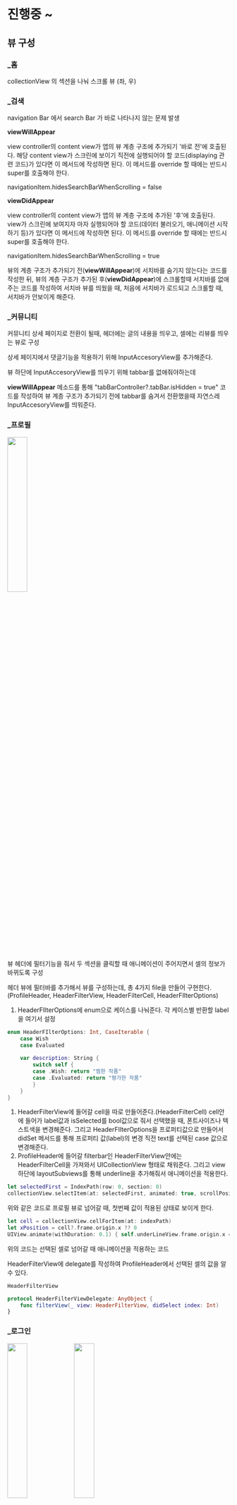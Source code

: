 # 진행중 ~

## 뷰 구성

### _홈 

collectionView 의 섹션을 나눠 스크롤 뷰 (좌, 우)

### _검색

navigation Bar 에서 search Bar 가 바로 나타나지 않는 문제 발생

**viewWillAppear**

view controller의 content view가 앱의 뷰 계층 구조에 추가되기 '바로 전'에 호출된다. 해당 content view가 스크린에 보이기 직전에 실행되어야 할 코드(displaying 관련 코드)가 있다면 이 메서드에 작성하면 된다. 이 메서드를 override 할 때에는 반드시 super를 호출해야 한다.

navigationItem.hidesSearchBarWhenScrolling = false

**viewDidAppear**

view controller의 content view가 앱의 뷰 계층 구조에 추가된 '후'에 호출된다. view가 스크린에 보여지자 마자 실행되어야 할 코드(데이터 불러오기, 애니메이션 시작하기 등)가 있다면 이 메서드에 작성하면 된다. 이 메서드를 override 할 때에는 반드시 super를 호출해야 한다.

navigationItem.hidesSearchBarWhenScrolling = true

뷰의 계층 구조가 추가되기 전(**viewWillAppear**)에 서치바를 숨기지 않는다는 코드를 작성한 뒤, 뷰의 계층 구조가 추가된 후(**viewDidAppear**)에 스크롤할때 서치바를 없애주는 코드를 작성하여 서치바 뷰를 띄웠을 때, 처음에 서치바가 로드되고 스크롤할 때, 서치바가 안보이게 해준다.

### _커뮤니티

커뮤니티 상세 페이지로 전환이 될때, 헤더에는 글의 내용을 띄우고, 셀에는 리뷰를 띄우는 뷰로 구성

상세 페이지에서 댓글기능을 적용하기 위해 InputAccesoryView를 추가해준다.

뷰 하단에 InputAccesoryView를 띄우기 위해 tabbar를 없애줘야하는데

**viewWillAppear** 메소드를 통해 "tabBarController?.tabBar.isHidden = true" 코드를 작성하여 뷰 계층 구조가 추가되기 전에 tabbar를 숨겨서 전환했을때 자연스레 InputAccesoryView를 띄워준다.

### _프로필

<img src = "https://user-images.githubusercontent.com/74236080/135413848-bd26f389-726e-4b8d-be68-4f070578d127.png" width="30%" height="30%">

뷰 헤더에 필터기능을 줘서 두 섹션을 클릭할 때 애니메이션이 주어지면서 셀의 정보가 바뀌도록 구성

헤더 뷰에 필터바를 추가해서 뷰를 구성하는데, 총 4가지 file을 만들어 구현한다. (ProfileHeader, HeaderFilterView, HeaderFilterCell, HeaderFIlterOptions)

1. HeaderFIlterOptions에 enum으로 케이스를 나눠준다. 각 케이스별 반환할 label을 여기서 설정

```swift
enum HeaderFIlterOptions: Int, CaseIterable {
    case Wish
    case Evaluated
    
    var description: String {
        switch self {
        case .Wish: return "찜한 작품"
        case .Evaluated: return "평가한 작품"
        }
    }
}
```

1. HeaderFilterView에 들어갈 cell을 따로 만들어준다.(HeaderFilterCell)
cell안에 들어가 label값과 isSelected를 bool값으로 줘서 선택했을 때, 폰트사이즈나 텍스트색을 변경해준다.
그리고 HeaderFIlterOptions을 프로퍼티값으로 만들어서 didSet 메서드를 통해 프로퍼티 값(label)의 변경 직전 text를 선택된 case 값으로 변경해준다.
2. ProfileHeader에 들어갈 filterbar인 HeaderFilterView안에는 HeaderFilterCell을 가져와서 UICollectionView 형태로 채워준다. 그리고 view 하단에 layoutSubviews를 통해 underline을 추가해줘서 애니메이션을 적용한다.

```swift
let selectedFirst = IndexPath(row: 0, section: 0)
collectionView.selectItem(at: selectedFirst, animated: true, scrollPosition: .left)
```

위와 같은 코드로 프로필 뷰로 넘어갈 때, 첫번째 값이 적용된 상태로 보이게 한다.

```swift
let cell = collectionView.cellForItem(at: indexPath)
let xPosition = cell?.frame.origin.x ?? 0
UIView.animate(withDuration: 0.1) { self.underLineView.frame.origin.x = xPosition }
```

위의 코드는 선택된 셀로 넘어갈 때 애니메이션을 적용하는 코드

HeaderFilterView에 delegate를 작성하여 ProfileHeader에서 선택된 셀의 값을 알 수 있다.

```swift
HeaderFilterView

protocol HeaderFilterViewDelegate: AnyObject {
    func filterView(_ view: HeaderFilterView, didSelect index: Int)
}
```

### _로그인

<img src = "https://user-images.githubusercontent.com/74236080/135412077-ebc462ec-caf0-49fc-a274-25cbf642a361.png" width="30%" height="30%"><img src = "https://user-images.githubusercontent.com/74236080/135412146-c9a6e73a-fcd8-4810-92a2-40a51cfb67c5.png" width="30%" height="30%">



로그인 뷰를 띄울 Slide View와 , Slide View가 띄워질 때 메인뷰가 어두어지게 하기 위해 Container View 이렇게 두개 생성

```swift
(Slide Up)

@objc func goToLogin() {
                
view.addSubview(containerView)
containerView.frame = self.view.frame
containerView.backgroundColor = UIColor.black.withAlphaComponent(0.9)
        
let tapGesture = UITapGestureRecognizer(target: self, action: #selector(slideViewDown))
containerView.addGestureRecognizer(tapGesture)
containerView.alpha = 0
        
let screenSize = UIScreen.main.bounds.size
view.addSubview(slideUpView)
slideUpView.backgroundColor = .white
slideUpView.layer.cornerRadius = 15
slideUpView.layer.maskedCorners = [.layerMinXMinYCorner, .layerMaxXMinYCorner]
slideUpView.frame = CGRect(x: 0, y: screenSize.height,
                           width: screenSize.width, height: slideUpViewHeight)
        
// 슬라이드 뷰 올리기
UIView.animate(withDuration: 0.5,
               delay: 0, usingSpringWithDamping: 1.0,
               initialSpringVelocity: 1.0,
               options: .curveEaseInOut,
               animations: {
                 self.containerView.alpha = 0.8
                 self.slideUpView.frame = CGRect(x: 0,
                                                 y: screenSize.height - self.slideUpViewHeight,
                                                 width: screenSize.width,
                                                 height: self.slideUpViewHeight)
                }, completion: nil)
}
```

```swift
(Slide Down)

@objc func slideViewDown() {
// 뷰 다시 원래 색상으로
UIView.animate(withDuration: 0.5,
               delay: 0, usingSpringWithDamping: 1.0,
               initialSpringVelocity: 1.0,
               options: .curveEaseInOut,
               animations: {
	               self.containerView.alpha = 0
               }, completion: nil)
        
// 슬라이드 뷰 내려감
let screenSize = UIScreen.main.bounds.size
UIView.animate(withDuration: 0.5,
               delay: 0, usingSpringWithDamping: 1.0,
               initialSpringVelocity: 1.0,
               options: .curveEaseInOut,
               animations: {
                  self.containerView.alpha = 0
                  self.slideUpView.frame = CGRect(x: 0, y: screenSize.height,
                                                  width: screenSize.width, height: self.slideUpViewHeight)
               }, completion: nil)
}

```

---

### Alamofire

백단에서 데이터를 get, post 하기 위해 **Alamofire 라이브러리** 사용

> Get
> 

메인 홈 뷰에서 섹션별 데이터가 필요하다.

Alamofire 라이브러리 사용하여 데이터를 가져오기 위한 코드 (섹션별로 생성)

enum으로 type별로 url을 넣으려했지만, DataSource에서 섹션별 데이터를 구성하기 위해 섹션별로 프로퍼티를 나눠줘야했다.

```swift
func fetchContentsData() {
   AF.request(self.baseUrl + "/drama", method: .get).validate().responseDecodable(of: [Value].self) { response in
        self.contents = response.value ?? []
        self.collectionView.reloadData()
   }
}
```

위와 같은 코드를 섹션 개수만큼 구성

```swift
 AF.request(self.baseUrl + "/drama", method: .get)
			.validate().responseDecodable(of: [Value].self)
```

Alamofire 라이브러리 사용하여 백단에 송신

"self.baseUrl + "/drama", method: .get" → 해당 url과 get임을 명시해주고,

".validate().responseDecodable(of: [Value].self)" → 유효성을 검사하고, 원하는 모델로 바로 디코딩해서 반환해준다.

***responseDecodable***

_  Alamofire에서는 자동으로 Decodable 객체를 response로 설정하면 파싱하여 데이터를 넘겨주도록 되어있다.

이전의 방식은 아래와 같이 통신이 성공하면 디코딩을 해주고 모델에 맞게 해줬었는데 위의 코드는 이작업을 한번에 해서 모델이 반환된다.

```swift
let decoder = JSONDecoder()
let json = try = decoder.decode([Value].self, from: result)
```

이 과정을 통해 메인 홈 뷰에서 각 섹션별 프로퍼티의 값을 reloadData 해서 필요한 값만 view에 띄운다.

```swift
HomeCell

var contents: Value! {
     didSet {
         self.titleLabel.text = self.contents.title
         self.postImageView.setImage(imageUrl: self.contents.post)
     }
}
    
var movie: Value! {
     didSet {
        self.titleLabel.text = self.movie.title
        self.postImageView.setImage(imageUrl: self.movie.post)
     }
}
    
var tvprogram: Value! {
     didSet {
         self.titleLabel.text = self.tvprogram.title
         self.postImageView.setImage(imageUrl: self.tvprogram.post)
     }
}
```

---

> Post
> 

메인 홈 뷰에서 post 뷰로 넘어갈 때 이전에 받아온 모든 데이터도 같이 넘어간다.

```swift
override func collectionView(_ collectionView: UICollectionView, didSelectItemAt indexPath: IndexPath) {
    let controller = PostViewController()
    
    if indexPath.section == 0 {
        controller.value = contents[indexPath.row]
    } else if indexPath.section == 1 {
        controller.value = movies[indexPath.row]
    } else if indexPath.section == 2 {
        controller.value = tvprograms[indexPath.row]
    }
        
    navigationController?.pushViewController(controller, animated: true)
}
```

각 섹션별로 받은 url 주소에 있는 데이터에서 변경되는 값인 퍼센트 값을 업데이트하기 위해 백단에 post를 한다.

그런데 url 별로 플러스/마이너스하는 함수를 만들면 코드가 지저분하고 비효율적이므로 enum을 사용

```swift
enum Type {
    case drama
    case movie
    case tv
}
```

이 값을 플러스, 마이너스 함수안에서 switch case 구문으로 구분해서 request에 적용한다.

```swift
var urlString = ""
        
switch type {
case .drama: urlString = "/drama"
case .movie: urlString = "/movie"
case .tv: urlString = "/tv"
 }
        
var request = URLRequest(url: URL(string: baseUrl + urlString)!)
```

---

***post 과정***

1차 -> 틀림 ❌

```swift
var request = URLRequest(url: URL(string: baseUrl + urlString)!)
request.httpMethod = "POST"
        
print(value?.rank ?? 0)
value?.rank -= 1
print(value?.rank ?? 0)
        
let params = ["rank": value?.rank ?? 0] as Dictionary

// 1      
do {
    try request.httpBody = JSONSerialization.data(withJSONObject: params)
 } catch {
    print("http Body error")
 }

// 2       
AF.request(request).responseString { respone in
	// 4
   switch respone.result {
      case .success: print("POST 성공 \(params)")
      case .failure(let error): print("Alamofire Request Error\nCode:\(error._code), Message: \(error.errorDescription!)")
    }
}

// 3
collectionView.reloadData()
```

1. http 본문(추후 response 값)에 파라미터 객체를 JSON 데이터로 생성

*withJSONObject: JSON 데이터를 생성할 개체, options: JSON 데이터를 생성하기 위한 옵션*

2. AF.request(request) - 백단에 request를 송신, 
.responseString - 서버로부터 응답을 받기 위해 문자열로 처리한 후 서버에 전달

*서버로부터 응답을 받기 위한 메소드 - responseString: 응답결과를 문자열로 처리한 후 전달한다.
서버로부터 JSON 데이터를 응답받아서 문자열로 처리*

1. 요청한 데이터를 백단에서 반환한 데이터로 받아서 리로드

1. respone.result 여기로 와서 성공이면 View에 값 업데이트

- 로딩 뷰를 띄우기 위해 DispatchQueue.main.async식으로 비동기작업을 위해 그 안에 값을 넣었다.

*데이터가 처리되는 동안 로딩뷰를 띄우기 위해*

(DispatchQueue.main.async로 처리하지 않으면 데이터가 변경되고 뷰에 업데이트되고 난뒤 잠시 로딩뷰가 띄워지고 없어진다.)

스레드에 관해서 공부하고 로딩뷰도 추가해보니까 원래 do catch 문에서 시작했던 과정은 처리할 작업이 데이터를 넘기고 받아와서 띄우는 이 작업뿐이라서 따로 스레드에 관한 처리를 안해줬었는데 로딩뷰를 추가해보니까 데이터를 넘겨받는 작업이 끝나고 로딩뷰가 잠깐 띄어졌다.

그래서 DispatchQueue.main.async를 추가해서 비동기로 처리해서 데이터받는 작업동안 로딩뷰가 띄워줄 수 있게 처리

그래서 이 함수 내의 전체적인 순서가 DispatchQueue.main.async 서부터 시작해서 var request 라인에서 요청 프로퍼티를 가져와서 주석처리된과정을 수행함과 동시에 로딩뷰는 데이터가 리로드해서 결과가 나올때까지 있다가 응답결과가 나오면서 사라지는 과정으로 이해

좀 헷갈렸던게 responseString 이거처럼 서버로부터 응답받기 위한 메소드가 여러개 있는데, 내가 이해한건 params의 딕셔너리 값을 JSONSerialization을 통해 JSON 데이터로 변환 -> responseString메서드는 문자열로 처리한 후 백단에 전달하고 문자열로 반환을 받는건데 이건 확실하게 이해가 안됐음

```swift
func minusPercentCount() {
        
var urlString = ""
        
switch type {
case .drama: urlString = "/drama"
case .movie: urlString = "/movie"
case .tv: urlString = "/tv"
}
        
// 2
var request = URLRequest(url: URL(string: baseUrl + urlString)!)
request.httpMethod = "POST"
        
value?.rank -= 1
        
let params = ["rank": value?.rank ?? 0] as Dictionary
        
// 1
DispatchQueue.main.async {
// 3
do {
	   try request.httpBody = JSONSerialization.data(withJSONObject: params)
    } catch {
     print("http Body error")
    }
            
    AF.request(request).responseString { respone in
        switch respone.result {
        case .success: print("POST 성공 \(params)")
        case .failure(let error): print("Alamofire Request Error\nCode:\(error._code), Message: \(error.errorDescription!)")
        }
    }
    self.collectionView.reloadData()
    self.hud.dismiss()
}
```

---

**⬆️ 틀렸다.**

지금 순서가 그린다음 -> 데이터 로 잘못됐음

> **Alamofire 자체가 비동기로 처리되기 때문에** 이 라이브러리를 쓰는 이유라고 보면 될거같다.
> 

**메인 스레드**

AF.request 요청하면 2번 스레드로 ⇓

**2번 스레드**

responseJSON 핸들러 안 로직 처리

처리가 끝나면 DispatchQueue.main.async 을 통해 메인스레드로 넘김 ⥣

```swift
func plusPercentCount() {
        
				// 1. urlString 변수를 초기화
        var urlString = ""
        
				// 2. 타입에 따라 url 스트링에 필요한 값을 대입
        switch type {
        case .contents: urlString = "/plus"
        case .movie: urlString = "/plus"
        case .tv: urlString = "/plus"
        }
        
				// 3. 해당 뷰에 로딩뷰를 띄움
        self.hud.show(in: self.view)
        
				// 4. url 변수 생성 - 기본 베이스 url에 타입에 따른 값을 대입해서 URL을 생성
        let url = URL(string: baseUrl + urlString)!
        // 5. 백단으로 보낼 파라미터 생성
        let params = ["id": value?.id ?? 0, "rank": "Up"] as Dictionary
        
        // 6. Alamofire 라이브러리로 해당 url 에 요청
        AF.request(url, method: .post, parameters: params, encoding: JSONEncoding.default, headers: ["Content-Type": "application/json"])
				
				// 7. Alamofire 를 사용함으로써 응답 처리는 다른 스레드로 보내진다.
				.responseJSON { response in
            
            print("HTTP Body : " + String(decoding: response.request?.httpBody ?? Data(), as: UTF8.self))
            
            switch response.result {
            case .success(let data):
                print("POST 성공 \(response.result)")
                
                do {
								
										**// SwiftyJSON 으로 받아온 값 파싱**
										
										// 성공적으로 처리가 끝나면 메인스레드로 넘어가서 나머지 작업
                    DispatchQueue.main.async {
                        self.collectionView.reloadData()
                        self.hud.dismiss()
                    }
                    
                } catch {
                    print(error)
                }
                
            case .failure(let error):
                print("Alamofire Request Error\nCode:\(error._code), Message: \(error.errorDescription!)")
            }
        }
    }
```

**SwiftyJSON 으로 받아온 값 파싱**

아래 코드와 같이 받아온 데이터를 구조체를 디코딩하게 되면 필요없는 값까지 굳이 옵셔널로 처리해서 가져오지도 못한다. 

내가 받아와야하는 값은 rank = 71; 에서 71만 필요하기 때문에 새로운 구조체를 만들어서 이값만 받아와야하는데 이과정을 **SwiftyJSON 라이브러리**를 사용해서 파싱해와야한다.
****

```swift
switch response.result {
case .success(let data):
                
     let json = JSON(data)
     let result = json[0]["rank"].intValue
                
     self.value?.rank = result
                
     DispatchQueue.main.async {
          self.collectionView.reloadData()
          self.hud.dismiss()
     }
                
case .failure(let error):
      print("Alamofire Request Error\nCode:\(error._code), Message: \(error.errorDescription!)")
}
```

![image](https://user-images.githubusercontent.com/74236080/135412598-18bdb66c-cb49-4baf-84ba-7bc0197505e8.png)


> 결과값
> 

**추천해요 누르면,**

- **HTTP Body : {"rank":1,"id":1}**
- **POST 성공 response.result**
    
    **success(<__NSSingleObjectArrayI 0x600002750340>(**
    
          **{**
    
           **rank = 88;**
    
           **}**
    
    **)**
    
    **)**
    

- **data**

**(**

**{**

**rank = 88;**

**}**

**)**

- **json**

**[**

**{**

**"rank" : 88**

**}**

**]**

- **json[0]["rank"]** → **88**
- **result -> 88**


<img src = "https://user-images.githubusercontent.com/74236080/135412671-9044728f-0750-460d-bb79-f9f237f3ab35.png" width="30%" height="30%">

해당 퍼센트 값을 +1 씩 올리는 것으로 테스트


---

### 카카오 로그인

OAuth 인증절차

![image](https://user-images.githubusercontent.com/74236080/135412956-c60ca93d-01d4-4a3c-968e-bd9d3c5d6d7d.png)


1. 사용자가 [카카오 로그인] 버튼을 클릭합니다.
2. 이용자가 자신의 카카오 아이디와 비밀번호로 로그인을 하면 제한된 정보에 대한 접근에 대해 이용자의 동의를 구하는 화면으로 이동합니다.
3. 사용자가 권한을 승인하면 카카오 인증 서버에서 사용자의 자격 증명을 확인하고 인증 코드를 발급합니다. 
사용자는 인증 코드 를 통해 앱으로 다시 리디렉션됩니다 .`redirect_uri`
4. 애플리케이션이 인증 코드의 유효성을 검사하면 앱에서 액세스 토큰 및 새로 고침 토큰을 요청합니다.
5. 카카오 인증 서버는 인증 코드를 기반으로 Access Token과 Refresh Token을 검증 및 발급하고 인증을 제공합니다.

### 카카오 로그인 연동

1. 인증

인증 코드 받기 → 엑세스 토큰 받기 → 액세스 토큰 새로고침 → 액세스 토큰 확인 및 정보 가져오기

1️⃣ 승인 코드 받기

```swift
// 해당 폰에 카카오톡이 안깔려있으면 사파리로
UserApi.shared.loginWithKakaoAccount { oauthToken, error in
    if let error = error {
        print(error)
    } else {
        print("Web - loginWithKakaoTalk() success")
                    
        let url = URL(string: self.baseUrl + "")!

        let accessToken = oauthToken?.accessToken
        let param = ["access_token": accessToken!] as Dictionary
        print("access_token: \(accessToken!)")
                    
        AF.request(url, method: .post, parameters: param, encoding: JSONEncoding.default, headers: ["Content-Type": "application/json"]).responseJSON { response in
            switch response.result {
            case .success(let data):
                 print("Success \(data)")
            case .failure(let error):
                 print("Alamofire Request Error\nCode:\(error._code), Message: \(error.errorDescription!)")
            }
        }
    }
}
```

2️⃣ 액세스 토큰 받기

사용자가 권한 부여 코드를 얻은 후 사용자는 API 호출에 사용되는 권한 부여 코드를 통해 액세스 토큰 및 새로고침 토큰을 얻을 수 있다.

![image](https://user-images.githubusercontent.com/74236080/135413021-293cd008-75f9-469f-ac5c-75080e8e3b94.png)

**grant_type** - 승인 코드

**client_id** - 애플리케이션의 식별자이며, 애플리케이션 생성 시 카카오에서 발급하는 REST API 키입니다.

**redirect_uri** - 사용자가 리디렉션되는 콜백 URL입니다. 이 URL은 [설정] > [사용자 관리] > [로그인 리디렉션 URL] 에서 지정된 URL과 일치해야 합니다.

**code** - authorization_code 액세스 토큰을 얻기 위해 [Step 1: 승인 코드 받기]

**client_secret** - `client_secret code` 앱 생성 시 카카오에서 발급하는 [설정] > [고급] > [클라이언트 비밀번호]에서 확인할 수 있습니다.

위와 같이 POST 메서드로 요청하는 경우

[응답] 성공하면 리소스를 JSON 형식으로 반환한다.

![image](https://user-images.githubusercontent.com/74236080/135413060-569827da-011e-4424-92cb-a75277a71439.png)

**access_token** - API 호출에 사용되는 토큰

**token_type** - bearer

**refresh_token** - 새 액세스 토큰을 얻는데 사용되는 토큰

**expires_in** - 액세스 토큰이 만료될 때까지의 시간 (초)

**scope** - 사용자가 부여한 권한

3️⃣  액세스 토큰 새로 고침

'사용자 토큰 갱신하기' 항목

4️⃣  액세스 토큰 확인 및 정보 가져오기

'내 구성과 정보' 항목

---

### 사용자 정보 불러오기

사용자의 닉네임을 앱에서 사용하기 위해

```swift
func setKakaoUserInfo() {
   UserApi.shared.me() {(user, error) in
       if let error = error {
           print(error)
       }
       else {
           print("me() success.")
           //do something
           _ = user
       }
    }
}
```

사용자 정보는 User 클래스 객체로 전달된다.

회원번호 값을 조회하려면 `user.id`

카카오계정 프로필 정보들은 `user.kakaoAccount.profile`

이메일은 `user.kakaoAccount.email`

하지만 값이 존재하지 않는 사용자가 있을 수 있으므로 예외 처리
